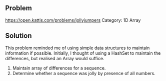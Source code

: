 ## Problem
https://open.kattis.com/problems/jollyjumpers
Category: 1D Array

## Solution 
This problem reminded me of using simple data structures to maintain information if possible.
Initially, I thought of using a HashSet to maintain the differences, but realised an Array would suffice.
1. Maintain array of differences for a sequence.
2. Determine whether a sequence was jolly by presence of all numbers. 

